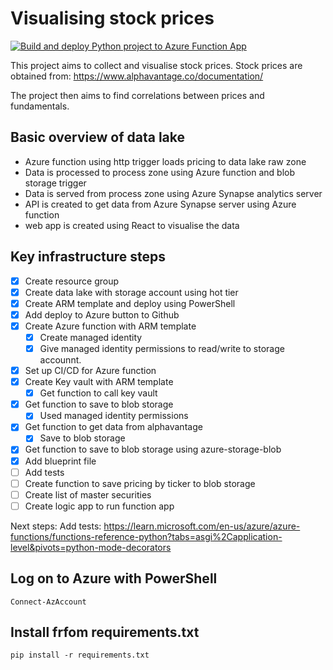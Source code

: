 # Visualising stock prices

[![Build and deploy Python project to Azure Function App](https://github.com/simonsuthers/FinanceFunctions/actions/workflows/release.yml/badge.svg)](https://github.com/simonsuthers/FinanceFunctions/actions/workflows/release.yml)

This project aims to collect and visualise stock prices. Stock prices are obtained from: https://www.alphavantage.co/documentation/

The project then aims to find correlations between prices and fundamentals.

## Basic overview of data lake
 - Azure function using http trigger loads pricing to data lake raw zone
 - Data is processed to process zone using Azure function and blob storage trigger
 - Data is served from process zone using Azure Synapse analytics server
  - API is created to get data from Azure Synapse server using Azure function
  - web app is created using React to visualise the data

## Key infrastructure steps
 - [x] Create resource group
 - [x] Create data lake with storage account using hot tier
 - [x] Create ARM template and deploy using PowerShell
 - [x] Add deploy to Azure button to Github
 - [x] Create Azure function with ARM template
    - [x] Create managed identity
    - [x] Give managed identity permissions to read/write to storage accounnt.
 - [x] Set up CI/CD for Azure function
 - [x] Create Key vault with ARM template
    - [x] Get function to call key vault
 - [x] Get function to save to blob storage
     - [x] Used managed identity permissions
 - [x] Get function to get data from alphavantage
      - [x] Save to blob storage
 - [x] Get function to save to blob storage using azure-storage-blob
 - [x] Add blueprint file
 - [ ] Add tests
 - [ ] Create function to save pricing by ticker to blob storage
 - [ ] Create list of master securities
 - [ ] Create logic app to run function app

Next steps:
Add tests:
https://learn.microsoft.com/en-us/azure/azure-functions/functions-reference-python?tabs=asgi%2Capplication-level&pivots=python-mode-decorators

## Log on to Azure with PowerShell
```
Connect-AzAccount
```

## Install frfom requirements.txt
```
pip install -r requirements.txt
```